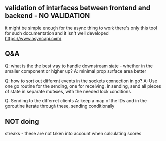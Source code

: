 
## validation of interfaces between frontend and backend - NO VALIDATION
it might be simple enough for the async thing to work
there's only this tool for such documentation and it isn't well developed
https://www.asyncapi.com/

## Q&A
Q: what is the the best way to handle downstream state - whether in the smaller component or higher up?
A: minimal prop surface area better

Q: how to sort out different events in the sockets connection in go?
A: Use one go routine for the sending, one for receiving. in sending, send all pieces of state in separate mutexes, with the needed lock conditions

Q: Sending to the differnet clients
A: keep a map of the IDs and in the goroutine iterate through these, sending conditionally

## NOT doing
streaks - these are not taken into account when calculating scores
